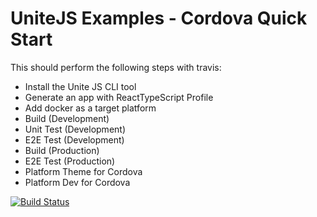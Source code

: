 # UniteJS Examples - Cordova Quick Start

This should perform the following steps with travis:

* Install the Unite JS CLI tool
* Generate an app with ReactTypeScript Profile
* Add docker as a target platform
* Build (Development)
* Unit Test (Development)
* E2E Test (Development)
* Build (Production)
* E2E Test (Production)
* Platform Theme for Cordova
* Platform Dev for Cordova

[![Build Status][travis-image]][travis-url]

[travis-url]: https://travis-ci.org/unitejs-examples/cordova-quickstart/
[travis-image]: http://img.shields.io/travis/unitejs-examples/cordova-quickstart/master.svg?style=flat
